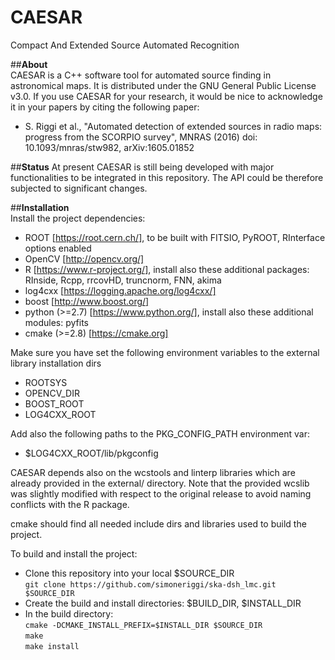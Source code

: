 # CAESAR

Compact And Extended Source Automated Recognition

##**About**  
CAESAR is a C++ software tool for automated source finding in astronomical maps. 
It is distributed under the GNU General Public License v3.0. 
If you use CAESAR for your research, it would be nice to acknowledge it in your papers by citing the following paper:

* S. Riggi et al., "Automated detection of extended sources in radio maps:
progress from the SCORPIO survey", MNRAS (2016) doi: 10.1093/mnras/stw982, arXiv:1605.01852

##**Status**
At present CAESAR is still being developed with major functionalities to be integrated in this repository. The API could be therefore subjected to significant changes. 

##**Installation**  
Install the project dependencies:  
* ROOT [https://root.cern.ch/], to be built with FITSIO, PyROOT, RInterface options enabled
* OpenCV [http://opencv.org/]
* R [https://www.r-project.org/], install also these additional packages: RInside, Rcpp, rrcovHD, truncnorm, FNN, akima
* log4cxx [https://logging.apache.org/log4cxx/]
* boost [http://www.boost.org/]
* python (>=2.7) [https://www.python.org/], install also these additional modules: pyfits
* cmake (>=2.8) [https://cmake.org]  
  
Make sure you have set the following environment variables to the external library installation dirs 
* ROOTSYS
* OPENCV_DIR
* BOOST_ROOT
* LOG4CXX_ROOT

Add also the following paths to the PKG_CONFIG_PATH environment var: 
* $LOG4CXX_ROOT/lib/pkgconfig  

CAESAR depends also on the wcstools and linterp libraries which are already provided in the external/ directory. Note that the provided wcslib was slightly modified with respect to the original release to avoid naming conflicts with the R package.

cmake should find all needed include dirs and libraries used to build the project.

To build and install the project:

* Clone this repository into your local $SOURCE_DIR  
  ```git clone https://github.com/simoneriggi/ska-dsh_lmc.git $SOURCE_DIR```
* Create the build and install directories: $BUILD_DIR, $INSTALL_DIR  
* In the build directory:  
  ```cmake -DCMAKE_INSTALL_PREFIX=$INSTALL_DIR $SOURCE_DIR```  
  ```make```  
  ```make install```  
  
